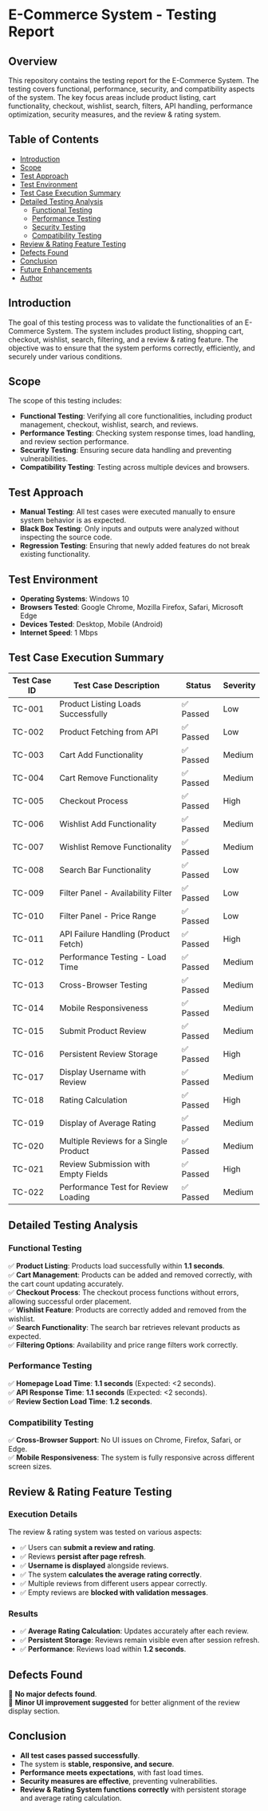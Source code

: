 # **E-Commerce System - Testing Report**

## **Overview**
This repository contains the testing report for the E-Commerce System. The testing covers functional, performance, security, and compatibility aspects of the system. The key focus areas include product listing, cart functionality, checkout, wishlist, search, filters, API handling, performance optimization, security measures, and the review & rating system.


## **Table of Contents**
- [Introduction](#introduction)
- [Scope](#scope)
- [Test Approach](#test-approach)
- [Test Environment](#test-environment)
- [Test Case Execution Summary](#test-case-execution-summary)
- [Detailed Testing Analysis](#detailed-testing-analysis)
  - [Functional Testing](#functional-testing)
  - [Performance Testing](#performance-testing)
  - [Security Testing](#security-testing)
  - [Compatibility Testing](#compatibility-testing)
- [Review & Rating Feature Testing](#review--rating-feature-testing)
- [Defects Found](#defects-found)
- [Conclusion](#conclusion)
- [Future Enhancements](#future-enhancements)
- [Author](#author)


## **Introduction**
The goal of this testing process was to validate the functionalities of an E-Commerce System. The system includes product listing, shopping cart, checkout, wishlist, search, filtering, and a review & rating feature. The objective was to ensure that the system performs correctly, efficiently, and securely under various conditions.


## **Scope**
The scope of this testing includes:

- **Functional Testing**: Verifying all core functionalities, including product management, checkout, wishlist, search, and reviews.
- **Performance Testing**: Checking system response times, load handling, and review section performance.
- **Security Testing**: Ensuring secure data handling and preventing vulnerabilities.
- **Compatibility Testing**: Testing across multiple devices and browsers.


## **Test Approach**
- **Manual Testing**: All test cases were executed manually to ensure system behavior is as expected.
- **Black Box Testing**: Only inputs and outputs were analyzed without inspecting the source code.
- **Regression Testing**: Ensuring that newly added features do not break existing functionality.


## **Test Environment**
- **Operating Systems**: Windows 10
- **Browsers Tested**: Google Chrome, Mozilla Firefox, Safari, Microsoft Edge
- **Devices Tested**: Desktop, Mobile (Android)
- **Internet Speed**: 1 Mbps


## **Test Case Execution Summary**

| **Test Case ID** | **Test Case Description** | **Status** | **Severity** |
|---------------|-------------------------|----------|------------|
| TC-001 | Product Listing Loads Successfully | ✅ Passed | Low |
| TC-002 | Product Fetching from API | ✅ Passed | Low |
| TC-003 | Cart Add Functionality | ✅ Passed | Medium |
| TC-004 | Cart Remove Functionality | ✅ Passed | Medium |
| TC-005 | Checkout Process | ✅ Passed | High |
| TC-006 | Wishlist Add Functionality | ✅ Passed | Medium |
| TC-007 | Wishlist Remove Functionality | ✅ Passed | Medium |
| TC-008 | Search Bar Functionality | ✅ Passed | Low |
| TC-009 | Filter Panel - Availability Filter | ✅ Passed | Low |
| TC-010 | Filter Panel - Price Range | ✅ Passed | Low |
| TC-011 | API Failure Handling (Product Fetch) | ✅ Passed | High |
| TC-012 | Performance Testing - Load Time | ✅ Passed | Medium |
| TC-013 | Cross-Browser Testing | ✅ Passed | Medium |
| TC-014 | Mobile Responsiveness | ✅ Passed | Medium |
| TC-015 | Submit Product Review | ✅ Passed | Medium |
| TC-016 | Persistent Review Storage | ✅ Passed | High |
| TC-017 | Display Username with Review | ✅ Passed | Medium |
| TC-018 | Rating Calculation | ✅ Passed | High |
| TC-019 | Display of Average Rating | ✅ Passed | Medium |
| TC-020 | Multiple Reviews for a Single Product | ✅ Passed | Medium |
| TC-021 | Review Submission with Empty Fields | ✅ Passed | High |
| TC-022 | Performance Test for Review Loading | ✅ Passed | Medium |


## **Detailed Testing Analysis**

### **Functional Testing**
✅ **Product Listing**: Products load successfully within **1.1 seconds**.  
✅ **Cart Management**: Products can be added and removed correctly, with the cart count updating accurately.  
✅ **Checkout Process**: The checkout process functions without errors, allowing successful order placement.  
✅ **Wishlist Feature**: Products are correctly added and removed from the wishlist.  
✅ **Search Functionality**: The search bar retrieves relevant products as expected.  
✅ **Filtering Options**: Availability and price range filters work correctly.  


### **Performance Testing**
✅ **Homepage Load Time**: **1.1 seconds** (Expected: <2 seconds).  
✅ **API Response Time**: **1.1 seconds** (Expected: <2 seconds).  
✅ **Review Section Load Time**: **1.2 seconds**.  


### **Compatibility Testing**
✅ **Cross-Browser Support**: No UI issues on Chrome, Firefox, Safari, or Edge.  
✅ **Mobile Responsiveness**: The system is fully responsive across different screen sizes.  


## **Review & Rating Feature Testing**

### **Execution Details**
The review & rating system was tested on various aspects:  
- ✅ Users can **submit a review and rating**.  
- ✅ Reviews **persist after page refresh**.  
- ✅ **Username is displayed** alongside reviews.  
- ✅ The system **calculates the average rating correctly**.  
- ✅ Multiple reviews from different users appear correctly.  
- ✅ Empty reviews are **blocked with validation messages**.  

### **Results**
- ✅ **Average Rating Calculation**: Updates accurately after each review.  
- ✅ **Persistent Storage**: Reviews remain visible even after session refresh.  
- ✅ **Performance**: Reviews load within **1.2 seconds**.  


## **Defects Found**
🚀 **No major defects found**.  
🔹 **Minor UI improvement suggested** for better alignment of the review display section.  


## **Conclusion**
- **All test cases passed successfully**.  
- The system is **stable, responsive, and secure**.  
- **Performance meets expectations**, with fast load times.  
- **Security measures are effective**, preventing vulnerabilities.  
- **Review & Rating System functions correctly** with persistent storage and average rating calculation.  

